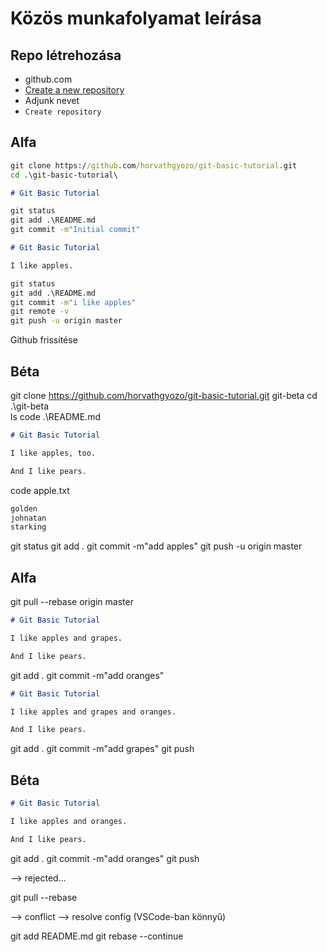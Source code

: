 # Közös munkafolyamat leírása

## Repo létrehozása

- github.com
- [Create a new repository](https://github.com/new)
- Adjunk nevet
- `Create repository`

## Alfa

```bat
git clone https://github.com/horvathgyozo/git-basic-tutorial.git
cd .\git-basic-tutorial\
```

```md
# Git Basic Tutorial
```

```bat
git status
git add .\README.md
git commit -m"Initial commit"
```

```md
# Git Basic Tutorial

I like apples.
```

```bat
git status
git add .\README.md
git commit -m"i like apples"
git remote -v
git push -u origin master
```

Github frissítése

## Béta

git clone https://github.com/horvathgyozo/git-basic-tutorial.git git-beta
cd .\git-beta\
ls
code .\README.md

```md
# Git Basic Tutorial

I like apples, too.

And I like pears.
```

code apple.txt

```txt
golden
johnatan
starking
```

git status
git add .
git commit -m"add apples"
git push -u origin master

## Alfa

git pull --rebase origin master

```md
# Git Basic Tutorial

I like apples and grapes.

And I like pears.
```

git add .
git commit -m"add oranges"

```md
# Git Basic Tutorial

I like apples and grapes and oranges.

And I like pears.
```

git add .
git commit -m"add grapes"
git push

## Béta

```md
# Git Basic Tutorial

I like apples and oranges.

And I like pears.
```

git add .
git commit -m"add oranges"
git push

--> rejected...

git pull --rebase

--> conflict
--> resolve config (VSCode-ban könnyű)

git add README.md
git rebase --continue

